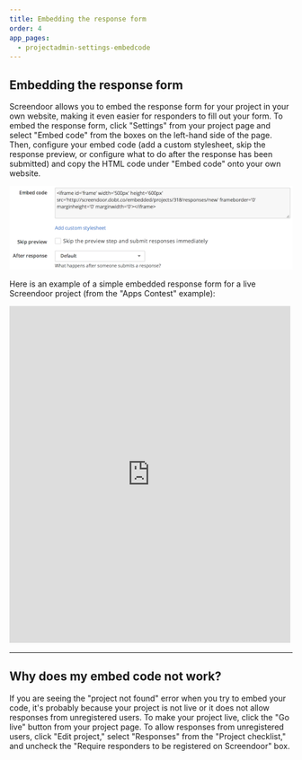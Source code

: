 ```yaml
---
title: Embedding the response form
order: 4
app_pages:
  - projectadmin-settings-embedcode
---
```


## Embedding the response form

Screendoor allows you to embed the response form for your project in your own website, making it even easier for responders to fill out your form. To embed the response form, click "Settings" from your project page and select "Embed code" from the boxes on the left-hand side of the page. Then, configure your embed code (add a custom stylesheet, skip the response preview, or configure what to do after the response has been submitted) and copy the HTML code under "Embed code" onto your own website.

![embed code](../images/screenshot_embed_code.png)

 Here is an example of a simple embedded response form for a live Screendoor project (from the "Apps Contest" example):

<iframe id='frame' width='500px' height='600px' src='http://screendoor.dobt.co/embedded/projects/410/responses/new' frameborder='0' marginheight='0' marginwidth='0'></iframe>

---

## Why does my embed code not work?
If you are seeing the "project not found" error when you try to embed your code, it's probably because your project is not live or it does not allow responses from unregistered users. To make your project live, click the "Go live" button from your project page. To allow responses from unregistered users, click "Edit project," select "Responses" from the "Project checklist," and uncheck the "Require responders to be registered on Screendoor" box.